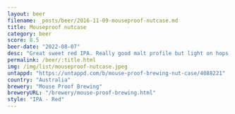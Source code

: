 ```yaml
---
layout: beer
filename: _posts/beer/2016-11-09-mouseproof-nutcase.md
title: Mouseproof nutcase
category: beer
score: 8.5
beer-date: "2022-08-07"
desc: "Great sweet red IPA. Really good malt profile but light on hops. Could drink it all day"
permalink: /beer/:title.html
img: /img/list/mouseproof-nutcase.jpeg
untappd: "https://untappd.com/b/mouse-proof-brewing-nut-case/4088221"
country: "Australia"
brewery: "Mouse Proof Brewing"
breweryURL: "/brewery/mouse-proof-brewing.html"
style: "IPA - Red"
---
```

